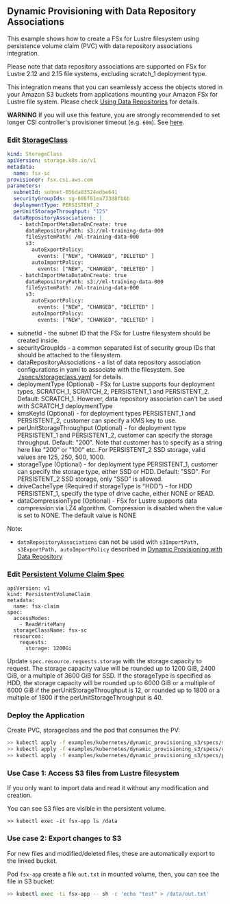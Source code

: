 ## Dynamic Provisioning with Data Repository Associations
This example shows how to create a FSx for Lustre filesystem using persistence volume claim (PVC) with data repository associations integration.

Please note that data repository associations are supported on FSx for Lustre 2.12 and 2.15 file systems, excluding scratch_1 deployment type.

This integration means that you can seamlessly access the objects stored in your Amazon S3 buckets from applications mounting your Amazon FSx for Lustre file system. Please check [Using Data Repositories](https://docs.aws.amazon.com/fsx/latest/LustreGuide/fsx-data-repositories.html) for details.

**WARNING** If you will use this feature, you are strongly recommended to set longer CSI controller's provisioner timeout (e.g. `60m`). See [here](../../../docs/install.md#csi-controllers-provisioner-timeout).

### Edit [StorageClass](./specs/storageclass.yaml)
```yaml
kind: StorageClass
apiVersion: storage.k8s.io/v1
metadata:
  name: fsx-sc
provisioner: fsx.csi.aws.com
parameters:
  subnetId: subnet-056da83524edbe641
  securityGroupIds: sg-086f61ea73388fb6b
  deploymentType: PERSISTENT_2
  perUnitStorageThroughput: "125"
  dataRepositoryAssociations: |
    - batchImportMetaDataOnCreate: true
      dataRepositoryPath: s3://ml-training-data-000
      fileSystemPath: /ml-training-data-000
      s3:
        autoExportPolicy:
          events: ["NEW", "CHANGED", "DELETED" ]
        autoImportPolicy:
          events: ["NEW", "CHANGED", "DELETED" ]
    - batchImportMetaDataOnCreate: true
      dataRepositoryPath: s3://ml-training-data-000
      fileSystemPath: /ml-training-data-000
      s3:
        autoExportPolicy:
          events: ["NEW", "CHANGED", "DELETED" ]
        autoImportPolicy:
          events: ["NEW", "CHANGED", "DELETED" ]
```
* subnetId - the subnet ID that the FSx for Lustre filesystem should be created inside.
* securityGroupIds - a common separated list of security group IDs that should be attached to the filesystem.
* dataRepositoryAssociations - a list of data repository association configurations in yaml to associate with the filesystem. See [./specs/storageclass.yaml](./specs/storageclass.yaml) for details.
* deploymentType (Optional) - FSx for Lustre supports four deployment types, SCRATCH_1, SCRATCH_2, PERSISTENT_1 and PERSISTENT_2. Default: SCRATCH_1. However, data repository association can't be used with SCRATCH_1 deploymentType
* kmsKeyId (Optional) - for deployment types PERSISTENT_1 and PERSISTENT_2, customer can specify a KMS key to use.
* perUnitStorageThroughput (Optional) - for deployment type PERSISTENT_1 and PERSISTENT_2, customer can specify the storage throughput. Default: "200". Note that customer has to specify as a string here like "200" or "100" etc. For PERSISTENT_2 SSD storage, valid values are 125, 250, 500, 1000.
* storageType (Optional) - for deployment type PERSISTENT_1, customer can specify the storage type, either SSD or HDD. Default: "SSD". For PERSISTENT_2 SSD storage, only "SSD" is allowed.
* driveCacheType (Required if storageType is "HDD") - for HDD PERSISTENT_1, specify the type of drive cache, either NONE or READ.
* dataCompressionType (Optional) - FSx for Lustre supports data compression via LZ4 algorithm. Compression is disabled when the value is set to NONE. The default value is NONE

Note:
- `dataRepositoryAssociations` can not be used with `s3ImportPath, s3ExportPath, autoImportPolicy` described in [Dynamic Provisioning with Data Repository](../dynamic_provisioning_s3/)

### Edit [Persistent Volume Claim Spec](./specs/claim.yaml)
```
apiVersion: v1
kind: PersistentVolumeClaim
metadata:
  name: fsx-claim
spec:
  accessModes:
    - ReadWriteMany
  storageClassName: fsx-sc
  resources:
    requests:
      storage: 1200Gi
```
Update `spec.resource.requests.storage` with the storage capacity to request. The storage capacity value will be rounded up to 1200 GiB, 2400 GiB, or a multiple of 3600 GiB for SSD. If the storageType is specified as HDD, the storage capacity will be rounded up to 6000 GiB or a multiple of 6000 GiB if the perUnitStorageThroughput is 12, or rounded up to 1800 or a multiple of 1800 if the perUnitStorageThroughput is 40.

### Deploy the Application
Create PVC, storageclass and the pod that consumes the PV:
```sh
>> kubectl apply -f examples/kubernetes/dynamic_provisioning_s3/specs/storageclass.yaml
>> kubectl apply -f examples/kubernetes/dynamic_provisioning_s3/specs/claim.yaml
>> kubectl apply -f examples/kubernetes/dynamic_provisioning_s3/specs/pod.yaml
```

### Use Case 1: Access S3 files from Lustre filesystem
If you only want to import data and read it without any modification and creation.

You can see S3 files are visible in the persistent volume.

```
>> kubectl exec -it fsx-app ls /data
```

### Use case 2: Export changes to S3
For new files and modified/deleted files, these are automatically export to the linked bucket.

Pod `fsx-app` create a file `out.txt` in mounted volume, then, you can see the file in S3 bucket:

```sh
>> kubectl exec -ti fsx-app -- sh -c 'echo "test" > /data/out.txt'
```
